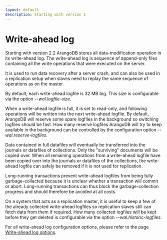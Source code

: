 ```yaml
---
layout: default
description: Starting with version 2
---
```

Write-ahead log
===============

Starting with version 2.2 ArangoDB stores all data-modification operation in
its write-ahead log. The write-ahead log is sequence of append-only files containing
all the write operations that were executed on the server.

It is used to run data recovery after a server crash, and can also be used in
a replication setup when slaves need to replay the same sequence of operations as
on the master.

By default, each write-ahead logfile is 32 MB big. This size is configurable via the
option *--wal.logfile-size*.

When a write-ahead logfile is full, it is set to read-only, and following operations will
be written into the next write-ahead logfile. By default, ArangoDB will reserve some
spare logfiles in the background so switching logfiles should be fast. How many reserve
logfiles ArangoDB will try to keep available in the background can be controlled by the
configuration option *--wal.reserve-logfiles*.

Data contained in full datafiles will eventually be transferred into the journals or
datafiles of collections. Only the "surviving" documents will be copied over. When all
remaining operations from a write-ahead logfile have been copied over into the journals
or datafiles of the collections, the write-ahead logfile can safely be removed if it is
not used for replication.

Long-running transactions prevent write-ahead logfiles from being fully garbage-collected
because it is unclear whether a transaction will commit or abort. Long-running transactions
can thus block the garbage-collection progress and should therefore be avoided at 
all costs.

On a system that acts as a replication master, it is useful to keep a few of the 
already collected write-ahead logfiles so replication slaves still can fetch data from
them if required. How many collected logfiles will be kept before they get deleted is
configurable via the option *--wal.historic-logfiles*.

For all write-ahead log configuration options, please refer to the page [Write-ahead log options](configurearango-wal.html).
